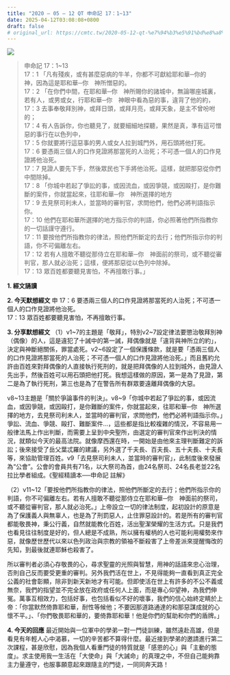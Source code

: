 ```yaml
---
title: "2020 – 05 – 12 QT 申命記 17：1~13"
date: 2025-04-12T03:08:08+0800
draft: false
# original_url: https://cmtc.tw/2020-05-12-qt-%e7%94%b3%e5%91%bd%e8%a8%98-17%ef%bc%9a113
---
```


![](/images/qt.jpg)
> 申命記 17：1\~13  
> 17：1 「凡有殘疾，或有甚麼惡病的牛羊，你都不可獻給耶和華─你的　神，因為這是耶和華─你　神所憎惡的。  
> 17：2 「在你們中間，在耶和華─你　神所賜你的諸城中，無論哪座城裏，若有人，或男或女，行耶和華─你　神眼中看為惡的事，違背了他的約，  
> 17：3 去事奉敬拜別神，或拜日頭，或拜月亮，或拜天象，是主不曾吩咐的；  
> 17：4 有人告訴你，你也聽見了，就要細細地探聽，果然是真，準有這可憎惡的事行在以色列中，  
> 17：5 你就要將行這惡事的男人或女人拉到城門外，用石頭將他打死。  
> 17：6 要憑兩三個人的口作見證將那當死的人治死；不可憑一個人的口作見證將他治死。  
> 17：7 見證人要先下手，然後眾民也下手將他治死。這樣，就把那惡從你們中間除掉。  
> 17：8 「你城中若起了爭訟的事，或因流血，或因爭競，或因毆打，是你難斷的案件，你就當起來，往耶和華─你　神所選擇的地方  
> 17：9 去見祭司利未人，並當時的審判官，求問他們，他們必將判語指示你。  
> 17：10 他們在耶和華所選擇的地方指示你的判語，你必照著他們所指教你的一切話謹守遵行。  
> 17：11 要按他們所指教你的律法，照他們所斷定的去行；他們所指示你的判語，你不可偏離左右。  
> 17：12 若有人擅敢不聽從那侍立在耶和華─你　神面前的祭司，或不聽從審判官，那人就必治死；這樣，便將那惡從以色列中除掉。  
> 17：13 眾百姓都要聽見害怕，不再擅敢行事。」

**1. 經文誦讀**

**2.  今天默想經文**
申 17：6 要憑兩三個人的口作見證將那當死的人治死；不可憑一個人的口作見證將他治死。  
17：13 眾百姓都要聽見害怕，不再擅敢行事。

**3. 分享默想經文**
（1）v1\~7的主題是「敬拜」，特別v2\~7設定律法要懲治敬拜別神（偶像）的人，這是違犯了十誡中的第一誡，拜偶像就是「違背與神所立的約」，決定與神斷絕關係，罪當處死。v2\~6設定了一個保護條款，就是要「憑兩三個人的口作見證將那當死的人治死；不可憑一個人的口作見證將他治死。」而且舊約允許由百姓來對拜偶像的人直接執行死刑的，就是把拜偶像的人拉到城外，由見證人先出手，然後百姓可以用石頭把他打死。我想這樣做的原因，第一是為了見證，第二是為了執行死刑，第三也是為了在警告所有群眾要遠離拜偶像的大惡。

v8\~13主題是「關於爭論事件的判決」。v8\~9「你城中若起了爭訟的事，或因流血，或因爭競，或因毆打，是你難斷的案件，你就當起來，往耶和華─你　神所選擇的地方，去見祭司利未人，並當時的審判官，求問他們，他們必將判語指示你。」爭訟、流血、爭競、毆打、難斷案件…，這些都是指比較複雜的情況，不容易用一般律法馬上作出判斷，而需要上呈到中央聖所，由選定的審判官來作出判決的情況，就類似今天的最高法院。就像摩西還在時，一開始是由他來主理判斷難定的訴訟；後來接受了岳父葉忒羅的建議，另外選了千夫長、百夫長、五十夫長、十夫長等，來協助管理百姓。v9「去見祭司利未人，並當時的審判官」，此制度後來發展為“公會”。公會的會員共有71名，以大祭司為首，由24名祭司、24名長老並22名拉比學者組成。《聖經精讀本──申命記 註解》

（2）v11\~12「要按他們所指教你的律法，照他們所斷定的去行；他們所指示你的判語，你不可偏離左右。若有人擅敢不聽從那侍立在耶和華─你　神面前的祭司，或不聽從審判官，那人就必治死。」上帝設立一切的律法制度，起初設計的原意是為了保護義人與無辜人，也是為了刑罰惡人，止住罪惡設計的。若是所有的審判官都能敬畏神，秉公行義，自然就能教化百姓，活出聖潔榮耀的生活方式。只是我們也看見往往制度是好的，但人總是不成熟，所以擁有權柄的人也可能利用權勢來作惡，就像歷世歷代以來以色列政治與宗教的領袖不斷殺害了上帝差派來提醒悔改的先知，到最後就連耶穌也殺害了。

所以審判者必須心存敬畏的心，尋求聖靈的光照與智慧，用神的話語來忠心治理，否則自己反而要受更重的審判。另外我們活在世上，不見得能夠一直看到真正完全公義的社會彰顯，除非到新天新地才有可能。但即使活在世上有許多的不公不義或無奈，我們的指望並不完全放在政府或任何人上面，而是專心仰望神，為我們伸冤。萬事互相效力，包括好事，也包括看似不好的壞事，我們的信心始終定睛於上帝：「你當默然倚靠耶和華，耐性等候他；不要因那道路通達的和那惡謀成就的心懷不平。」、「你們敬畏耶和華的，要倚靠耶和華！他是你們的幫助和你們的盾牌。」

**4. 今天的回應**
最近開始與一位軍中的學弟一對一門徒訓練，雖然遠赴高雄，但是看見有年輕人心中渴慕，一切的辛苦都不算得什麼。最近接到學弟的邀請進行第二次課程，甚是欣慰，因為我個人看重門徒的特質就是「感恩的心」與「主動的態度」。求主使用我一生活在「大使命」與「大誡命」的真理之中，不但自己能夠靠主力量遵守，也服事願意起來跟隨主的門徒，一同同奔天路！
